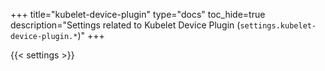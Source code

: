+++
title="kubelet-device-plugin"
type="docs"
toc_hide=true
description="Settings related to Kubelet Device Plugin (`settings.kubelet-device-plugin.*`)"
+++

{{< settings >}}